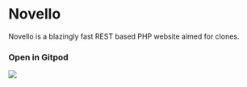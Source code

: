 <p align="center">
  <h1> Novello </h1>
  <p>Novello is a blazingly fast REST based PHP website aimed for clones. </p>
</p>


<h3> Open in Gitpod</h3>
<a href="https://gitpod.io/#https://github.com/Shigetorum635/Novello/"><img src="https://gitpod.io/button/open-in-gitpod.svg"></a>
